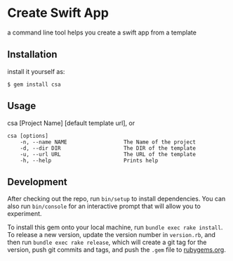 # Create Swift App

a command line tool helps you create a swift app from a template

## Installation

install it yourself as:

    $ gem install csa

## Usage
csa [Project Name] [default template url], or
```shell
csa [options]
    -n, --name NAME                  The Name of the project
    -d, --dir DIR                    The DIR of the template
    -u, --url URL                    The URL of the template
    -h, --help                       Prints help
```
## Development

After checking out the repo, run `bin/setup` to install dependencies. You can also run `bin/console` for an interactive prompt that will allow you to experiment.

To install this gem onto your local machine, run `bundle exec rake install`. To release a new version, update the version number in `version.rb`, and then run `bundle exec rake release`, which will create a git tag for the version, push git commits and tags, and push the `.gem` file to [rubygems.org](https://rubygems.org).
